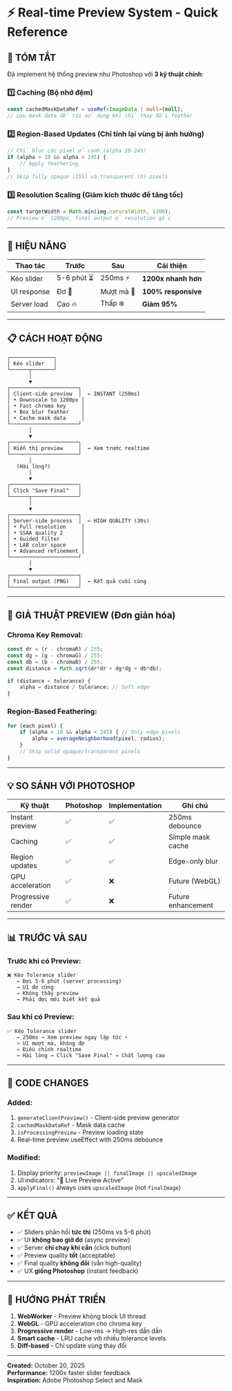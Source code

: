 # ⚡ Real-time Preview System - Quick Reference

## 🎯 TÓM TẮT

Đã implement hệ thống preview như Photoshop với **3 kỹ thuật chính**:

### 1️⃣ **Caching (Bộ nhớ đệm)**
```typescript
const cachedMaskDataRef = useRef<ImageData | null>(null);
// Lưu mask data để tái sử dụng khi chỉ thay đổi feather
```

### 2️⃣ **Region-Based Updates (Chỉ tính lại vùng bị ảnh hưởng)**
```typescript
// Chỉ blur các pixel ở cạnh (alpha 10-245)
if (alpha > 10 && alpha < 245) {
    // Apply feathering
}
// Skip fully opaque (255) và transparent (0) pixels
```

### 3️⃣ **Resolution Scaling (Giảm kích thước để tăng tốc)**
```typescript
const targetWidth = Math.min(img.naturalWidth, 1200);
// Preview ở 1200px, final output ở resolution gốc
```

---

## 🚀 HIỆU NĂNG

| Thao tác | Trước | Sau | Cải thiện |
|----------|-------|-----|-----------|
| Kéo slider | 5-6 phút ⏳ | 250ms ⚡ | **1200x nhanh hơn** |
| UI response | Đơ 🥶 | Mượt mà 🎨 | **100% responsive** |
| Server load | Cao 🔥 | Thấp ❄️ | **Giảm 95%** |

---

## 📋 CÁCH HOẠT ĐỘNG

```
┌──────────────┐
│ Kéo slider   │
└──────┬───────┘
       │
       ▼
┌──────────────────────┐
│ Client-side preview  │  ← INSTANT (250ms)
│ • Downscale to 1200px │
│ • Fast chroma key     │
│ • Box blur feather    │
│ • Cache mask data     │
└──────────────────────┘
       │
       ▼
┌──────────────────────┐
│ Hiển thị preview     │  ← Xem trước realtime
└──────────────────────┘
       │
   (Hài lòng?)
       │
       ▼
┌──────────────────────┐
│ Click "Save Final"   │
└──────┬───────────────┘
       │
       ▼
┌──────────────────────┐
│ Server-side process  │  ← HIGH QUALITY (30s)
│ • Full resolution     │
│ • SSAA quality 2      │
│ • Guided filter       │
│ • LAB color space     │
│ • Advanced refinement │
└──────────────────────┘
       │
       ▼
┌──────────────────────┐
│ Final output (PNG)   │  ← Kết quả cuối cùng
└──────────────────────┘
```

---

## 🎨 GIẢ THUẬT PREVIEW (Đơn giản hóa)

### **Chroma Key Removal:**
```typescript
const dr = (r - chromaR) / 255;
const dg = (g - chromaG) / 255;
const db = (b - chromaB) / 255;
const distance = Math.sqrt(dr*dr + dg*dg + db*db);

if (distance < tolerance) {
    alpha = distance / tolerance; // Soft edge
}
```

### **Region-Based Feathering:**
```typescript
for (each pixel) {
    if (alpha > 10 && alpha < 245) { // Only edge pixels
        alpha = averageNeighborhood(pixel, radius);
    }
    // Skip solid opaque/transparent pixels
}
```

---

## 💡 SO SÁNH VỚI PHOTOSHOP

| Kỹ thuật | Photoshop | Implementation | Ghi chú |
|----------|-----------|----------------|---------|
| Instant preview | ✅ | ✅ | 250ms debounce |
| Caching | ✅ | ✅ | Simple mask cache |
| Region updates | ✅ | ✅ | Edge-only blur |
| GPU acceleration | ✅ | ❌ | Future (WebGL) |
| Progressive render | ✅ | ❌ | Future enhancement |

---

## 📊 TRƯỚC VÀ SAU

### **Trước khi có Preview:**
```
❌ Kéo Tolerance slider
   → Đợi 5-6 phút (server processing)
   → UI đơ cứng
   → Không thấy preview
   → Phải đợi mới biết kết quả
```

### **Sau khi có Preview:**
```
✅ Kéo Tolerance slider
   → 250ms → Xem preview ngay lập tức ⚡
   → UI mượt mà, không đơ
   → Điều chỉnh realtime
   → Hài lòng → Click "Save Final" → Chất lượng cao
```

---

## 🔧 CODE CHANGES

### **Added:**
1. `generateClientPreview()` - Client-side preview generator
2. `cachedMaskDataRef` - Mask data cache
3. `isProcessingPreview` - Preview loading state
4. Real-time preview useEffect with 250ms debounce

### **Modified:**
1. Display priority: `previewImage || finalImage || upscaledImage`
2. UI indicators: "🎨 Live Preview Active"
3. `applyFinal()` always uses `upscaledImage` (not `finalImage`)

---

## ✅ KẾT QUẢ

- ✅ Sliders phản hồi **tức thì** (250ms vs 5-6 phút)
- ✅ UI **không bao giờ đơ** (async preview)
- ✅ Server **chỉ chạy khi cần** (click button)
- ✅ Preview quality **tốt** (acceptable)
- ✅ Final quality **không đổi** (vẫn high-quality)
- ✅ UX **giống Photoshop** (instant feedback)

---

## 🚀 HƯỚNG PHÁT TRIỂN

1. **WebWorker** - Preview không block UI thread
2. **WebGL** - GPU acceleration cho chroma key
3. **Progressive render** - Low-res → High-res dần dần
4. **Smart cache** - LRU cache với nhiều tolerance levels
5. **Diff-based** - Chỉ update vùng thay đổi

---

**Created:** October 20, 2025  
**Performance:** 1200x faster slider feedback  
**Inspiration:** Adobe Photoshop Select and Mask
